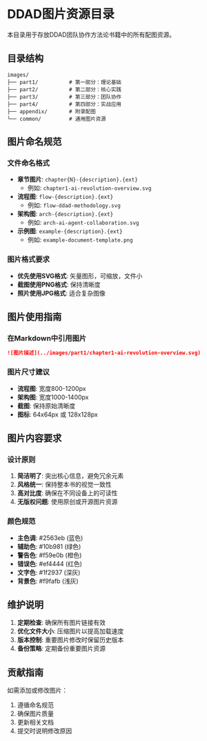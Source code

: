 # DDAD图片资源目录

本目录用于存放DDAD团队协作方法论书籍中的所有配图资源。

## 目录结构

```
images/
├── part1/          # 第一部分：理论基础
├── part2/          # 第二部分：核心实践  
├── part3/          # 第三部分：团队协作
├── part4/          # 第四部分：实战应用
├── appendix/       # 附录配图
└── common/         # 通用图片资源
```

## 图片命名规范

### 文件命名格式
- **章节图片**: `chapter{N}-{description}.{ext}`
  - 例如: `chapter1-ai-revolution-overview.svg`
- **流程图**: `flow-{description}.{ext}`
  - 例如: `flow-ddad-methodology.svg`
- **架构图**: `arch-{description}.{ext}`
  - 例如: `arch-ai-agent-collaboration.svg`
- **示例图**: `example-{description}.{ext}`
  - 例如: `example-document-template.png`

### 图片格式要求
- **优先使用SVG格式**: 矢量图形，可缩放，文件小
- **截图使用PNG格式**: 保持清晰度
- **照片使用JPG格式**: 适合复杂图像

## 图片使用指南

### 在Markdown中引用图片
```markdown
![图片描述](../images/part1/chapter1-ai-revolution-overview.svg)
```

### 图片尺寸建议
- **流程图**: 宽度800-1200px
- **架构图**: 宽度1000-1400px  
- **截图**: 保持原始清晰度
- **图标**: 64x64px 或 128x128px

## 图片内容要求

### 设计原则
1. **简洁明了**: 突出核心信息，避免冗余元素
2. **风格统一**: 保持整本书的视觉一致性
3. **高对比度**: 确保在不同设备上的可读性
4. **无版权问题**: 使用原创或开源图片资源

### 颜色规范
- **主色调**: #2563eb (蓝色)
- **辅助色**: #10b981 (绿色)
- **警告色**: #f59e0b (橙色)
- **错误色**: #ef4444 (红色)
- **文字色**: #1f2937 (深灰)
- **背景色**: #f9fafb (浅灰)

## 维护说明

1. **定期检查**: 确保所有图片链接有效
2. **优化文件大小**: 压缩图片以提高加载速度
3. **版本控制**: 重要图片修改时保留历史版本
4. **备份策略**: 定期备份重要图片资源

## 贡献指南

如需添加或修改图片：
1. 遵循命名规范
2. 确保图片质量
3. 更新相关文档
4. 提交时说明修改原因